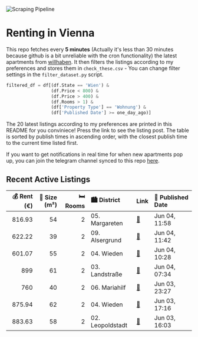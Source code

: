 ![Scraping Pipeline](https://github.com/AthomsG/renting-in-vienna/actions/workflows/run_pipeline.yml/badge.svg)


# Renting in Vienna

This repo fetches every **5 minutes** (Actually it's less than 30 minutes because github is a bit unreliable with the cron functionality) the latest apartments from [willhaben](https://www.willhaben.at/).
It then filters the listings according to my preferences and stores them in `check_these.csv` - You can change filter settings in the `filter_dataset.py` script.

```python
filtered_df = df[(df.State == 'Wien') & 
                 (df.Price < 800) &
                 (df.Price > 400) &
                 (df.Rooms > 1) &
                 (df['Property Type'] == 'Wohnung') &
                 (df['Published Date'] >= one_day_ago)]
```

The 20 latest listings according to my preferences are printed in this README for you conviniece! Press the link to see the listing post.
The table is sorted by publish times in ascending order, with the closest publish time to the current time listed first.

If you want to get notifications in real time for when new apartments pop up, you can join the telegram channel synced to this repo [here](https://t.me/+1HPAYOf5BSsyNTlk).

## Recent Active Listings

|   💰 Rent (€) |   📏 Size (m²) |   🛏️ Rooms | 🏙️ District      | Link                                                                                                                                                                                                                                    | 📅 Published Date   |
|-------------:|--------------:|-----------:|:-----------------|:----------------------------------------------------------------------------------------------------------------------------------------------------------------------------------------------------------------------------------------|:-------------------|
|       816.93 |            54 |          2 | 05. Margareten   | [🔗](https://www.willhaben.at/iad/immobilien/d/mietwohnungen/wien/wien-1050-margareten/wiedner-hauptstra%C3%9Fe---gro%C3%9Fz%C3%BCgige-2-zimmer-wohnung-zu-vermieten-1497036728/)                                                        | Jun 04, 11:58      |
|       622.22 |            39 |          2 | 09. Alsergrund   | [🔗](https://www.willhaben.at/iad/immobilien/d/mietwohnungen/wien/wien-1090-alsergrund/openhouse-am-6.6.-von-13:00---13:20-uhr%21-keine-anrufe-anfragen-nur-per-mail%21-1158485666/)                                                     | Jun 04, 11:42      |
|       601.07 |            55 |          2 | 04. Wieden       | [🔗](https://www.willhaben.at/iad/immobilien/d/mietwohnungen/wien/wien-1040-wieden/1040-sch%C3%B6ne-2-zimmer-wohnung-nahe-alois-drasche-park-1138123774/)                                                                                | Jun 04, 10:28      |
|       899    |            61 |          2 | 03. Landstraße   | [🔗](https://www.willhaben.at/iad/immobilien/d/mietwohnungen/wien/wien-1030-landstra%C3%9Fe/openhouse---heute-04.06.-um-17:00-uhr-_-perfekte-stadtwohnung:-direkt-bei-der-urania-mit-donaublick%21-965817735/)                           | Jun 04, 07:34      |
|       760    |            40 |          2 | 06. Mariahilf    | [🔗](https://www.willhaben.at/iad/immobilien/d/mietwohnungen/wien/wien-1060-mariahilf/wohnung-in-1060-wien-1675858195/)                                                                                                                  | Jun 03, 23:27      |
|       875.94 |            62 |          2 | 04. Wieden       | [🔗](https://www.willhaben.at/iad/immobilien/d/mietwohnungen/wien/wien-1040-wieden/tolles-zuhause-n%C3%A4he-hauptbahnhof%21-1615573530/)                                                                                                 | Jun 03, 17:16      |
|       883.63 |            58 |          2 | 02. Leopoldstadt | [🔗](https://www.willhaben.at/iad/immobilien/d/mietwohnungen/wien/wien-1020-leopoldstadt/grossz%C3%BCgige-sehr-helle-58%E2%80%AFm%C2%B2-zwei-zimmer-wohnung-in-u-bahn-n%C3%A4he---provisionsfrei-&-unbefristet-zu-mieten%21-2124321153/) | Jun 03, 16:03      |
